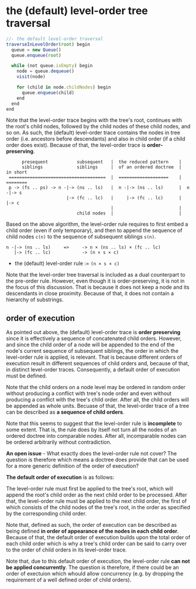 
<!-- ======================================================================= -->
# the (default) level-order tree traversal

```js
//- the default level-order traversal
traverseInLevelOrder(root) begin
  queue = new Queue()
  queue.enqueue(root)

  while (not queue.isEmpty) begin
    node = queue.dequeue()
    visit(node)

    for (child in node.childNodes) begin
      queue.enqueue(child)
    end
  end
end
```

Note that the level-order trace begins with the tree's root, continues with the
root's child nodes, followed by the child nodes of these child nodes, and so on.
As such, the (default) level-order trace contains the nodes in tree order (i.e.
ancestors before descendants) and also in child order (if a child order does
exist). Because of that, the level-order trace is **order-preserving**.

```
      presequent           subsequent   |  the reduced pattern    |
      siblings             siblings     |  of an ordered doctree  |  in short
 =====================================  |  ===================    |  ========
 p -> (fs .. ps) -> n -|-> (ns .. ls)   |  n -|-> (ns .. ls)      |  n -|-> s
                       |-> (fc .. lc)   |     |-> (fc .. lc)      |     |-> c
                                        |                         |
                           child nodes  |                         |
```

Based on the above algorithm, the level-order rule requires to first embed a
child order (even if only temporary), and then to append the sequence of child
nodes `c(n)` to the sequence of subsequent siblings `s(n)`.

```
n -|-> (ns .. ls)     =>     -> n × (ns .. ls) × (fc .. lc)
   |-> (fc .. lc)            -> (n × s × c)
```

* the (default) level-order rule := `(n × s × c)`

Note that the level-order tree traversal is included as a dual counterpart to
the pre-order rule. However, even though it is order-preserving, it is not in
the focus of this discussion. That is because it does not keep a node and its
descendants in close proximity. Because of that, it does not contain a hierarchy
of substrings.

<!-- ======================================================================= -->
## order of execution

As pointed out above, the (default) level-order trace is **order preserving**
since it is effectively a sequence of concatenated child orders. However,
and since the child order of a node will be appended to the end of the node's
current sequence of subsequent siblings, the order in which the level-order
rule is applied, is relevant. That is because different orders of execution
result in different sequences of child orders and, because of that, in distinct
level-order traces. Consequently, a default order of execution must be defined.

Note that the child orders on a node level may be ordered in random order
without producing a conflict with tree's node order and even without producing
a conflict with the tree's child order. After all, the child orders will be
appended as whole units. Becuase of that, the level-order trace of a tree can
be described as **a sequence of child orders**.

Note that this seems to suggest that the level-order rule is **incomplete**
to some extent. That is, the rule does by itself not turn all the nodes of an
ordered doctree into comparable nodes. After all, incomparable nodes can be
ordered arbitrarily without contradiction.

**An open issue** - What exactly does the level-order rule not cover? The
question is therefore which means a doctree does provide that can be used
for a more generic definition of the order of execution?

**The default order of execution** is as follows:

The level-order rule must first be applied to the tree's root, which will
append the root's child order as the next child order to be processed. After
that, the level-order rule must be applied to the next child order, the first
of which consists of the child nodes of the tree's root, in the order as
specified by the corresponding child order.

Note that, defined as such, the order of execution can be described as being
defined **in order of appearance of the nodes in each child order**. Because
of that, the default order of execution builds upon the total order of each
child order which is why a tree's child order can be said to carry over to
the order of child orders in its level-order trace.

Note that, due to this default order of execution, the level-order rule
**can not be applied concurrently**. The question is therefore, if there
could be an order of exectuion which whould allow concurrency (e.g. by
dropping the requirement of a well defined order of child orders).
